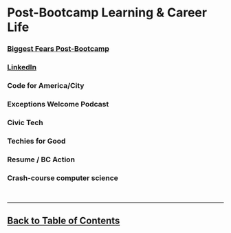 # Post-Bootcamp Learning & Career Life

### [Biggest Fears Post-Bootcamp](https://docs.google.com/document/d/12PU7WN6YTF-XAswPaYOBFMwfJDoGDbtaaxMvhGj2xMQ/edit)

### [LinkedIn](https://www.linkedin.com)

### Code for America/City

### Exceptions Welcome Podcast

### Civic Tech

### Techies for Good

### Resume / BC Action

### Crash-course computer science

<br>

<hr>

## [Back to Table of Contents](./README)